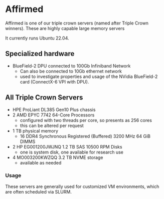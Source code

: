 # Affirmed

Affirmed is one of our triple crown servers (named after Triple Crown winners).  These are highly capable large memory servers

It currently runs Ubuntu 22.04.

## Specialized hardware

  - BlueField-2 DPU connected to 100Gb Infiniband Network
     - Can also be connected to 10Gb ethernet network
     - used to investigate properties and usage of the NVidia BlueField-2 card (ConnectX-6 VPI with DPU).

## All Triple Crown Servers

  - HPE ProLiant DL385 Gen10 Plus chassis
  - 2 AMD EPYC 7742 64-Core Processors
    - configured with two threads per core, so presents as 256 cores
    - this can be altered per request
  - 1 TB physical memory
    - 16 DDR4 Synchronous Registered (Buffered) 3200 MHz 64 GiB DIMMS
  - 2 HP EG001200JWJNQ 1.2 TB SAS 10500 RPM Disks 
    - one is system disk, one available for research use
  - 4 MO003200KWZQQ 3.2 TB NVME storage
    - available as needed

### Usage

These servers are generally used for customized VM environments, which are 
often scheduled via SLURM.
